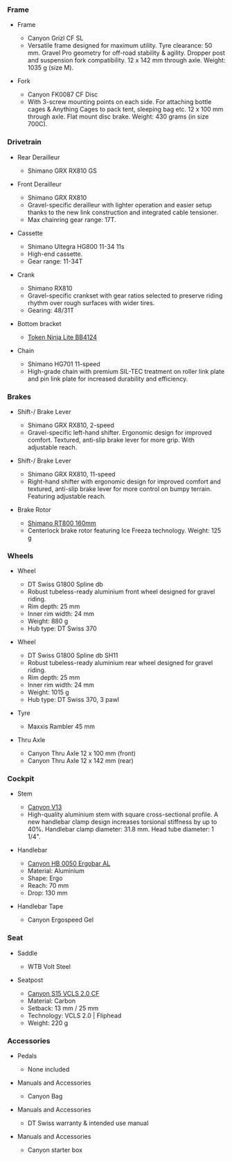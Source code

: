 ### Frame
-  Frame
    - Canyon Grizl CF SL
    - Versatile frame designed for maximum utility. Tyre clearance: 50 mm. Gravel Pro geometry for off-road stability & agility. Dropper post and suspension fork compatibility. 12 x 142 mm through axle. Weight: 1035 g (size M).
    
-  Fork
    -  Canyon FK0087 CF Disc
    -  With 3-screw mounting points on each side. For attaching bottle cages & Anything Cages to pack tent, sleeping bag etc. 12 x 100 mm through axle. Flat mount disc brake. Weight: 430 grams (in size 700C).
    

### Drivetrain
-  Rear Derailleur
    -  Shimano GRX RX810 GS
    
-  Front Derailleur
    -  Shimano GRX RX810
    -  Gravel-specific derailleur with lighter operation and easier setup thanks to the new link construction and integrated cable tensioner.
    -  Max chainring gear range: 17T.
    
-  Cassette
    -  Shimano Ultegra HG800 11-34 11s
    -  High-end cassette.
    -  Gear range: 11-34T
    
-  Crank
    -  Shimano RX810
    -  Gravel-specific crankset with gear ratios selected to preserve riding rhythm over rough surfaces with wider tires.
    -  Gearing: 48/31T
    
-  Bottom bracket
    -  [Token Ninja Lite BB4124](https://www.tokenproducts.com/bottom-brackets/item/540-BB4124PR)
    
-  Chain
    -  Shimano HG701 11-speed
    -  High-grade chain with premium SIL-TEC treatment on roller link plate and pin link plate for increased durability and efficiency.
    

### Brakes

-  Shift-/ Brake Lever
    -  Shimano GRX RX810, 2-speed
    -  Gravel-specific left-hand shifter. Ergonomic design for improved comfort. Textured, anti-slip brake lever for more grip. With adjustable reach.
    
-  Shift-/ Brake Lever
    -  Shimano GRX RX810, 11-speed
    -  Right-hand shifter with ergonomic design for improved comfort and textured, anti-slip brake lever for more control on bumpy terrain. Featuring adjustable reach.
    
-  Brake Rotor
    -  [Shimano RT800 160mm](https://bike.shimano.com/en-EU/product/component/ultegra-r8000/SM-RT800.html)
    -  Centerlock brake rotor featuring Ice Freeza technology. Weight: 125 g
    

### Wheels

-  Wheel
    -  DT Swiss G1800 Spline db
    -  Robust tubeless-ready aluminium front wheel designed for gravel riding.
    -  Rim depth: 25 mm
    -  Inner rim width: 24 mm
    -  Weight: 880 g
    -  Hub type: DT Swiss 370
    
-  Wheel
    -  DT Swiss G1800 Spline db SH11
    -  Robust tubeless-ready aluminium rear wheel designed for gravel riding.
    -  Rim depth: 25 mm
    -  Inner rim width: 24 mm
    -  Weight: 1015 g
    -  Hub type: DT Swiss 370, 3 pawl
    
-  Tyre    
    -  Maxxis Rambler 45 mm
    
-  Thru Axle
    -  Canyon Thru Axle 12 x 100 mm (front)
    - Canyon Thru Axle 12 x 142 mm (rear)
    

### Cockpit

-  Stem
    -  [Canyon V13](https://www.canyon.com/en-us/gear/components/contact-points/handlebars-and-stems/canyon-v13-stem%C2%A0/9100404.html)
    -  High-quality aluminium stem with square cross-sectional profile. A new handlebar clamp design increases torsional stiffness by up to 40%. Handlebar clamp diameter: 31.8 mm. Head tube diameter: 1 1/4".
    
-  Handlebar
    -  [Canyon HB 0050 Ergobar AL](https://www.canyon.com/en-us/gear/components/contact-points/handlebars-and-stems/canyon-h17-ergo-al-handlebar/9100883.html)
    -  Material: Aluminium
    -  Shape: Ergo
    -  Reach: 70 mm
    -  Drop: 130 mm
    
-  Handlebar Tape
    -  Canyon Ergospeed Gel
    

### Seat
-  Saddle
    -  WTB Volt Steel
    
-  Seatpost
    -  [Canyon S15 VCLS 2.0 CF](https://www.canyon.com/en-us/gear/components/contact-points/posts-and-clamps/canyon-s15-vcls-2.0-cf-seatpost/148287.html)
    -  Material: Carbon
    -  Setback: 13 mm / 25 mm
    -  Technology: VCLS 2.0 | Fliphead
    -  Weight: 220 g

### Accessories
-  Pedals
    -  None included
    
-  Manuals and Accessories    
    -  Canyon Bag
    
-  Manuals and Accessories
    -  DT Swiss warranty & intended use manual
    
-  Manuals and Accessories
    -  Canyon starter box
